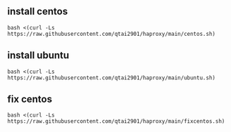 ## install centos
```
bash <(curl -Ls https://raw.githubusercontent.com/qtai2901/haproxy/main/centos.sh)
```
## install ubuntu
```
bash <(curl -Ls https://raw.githubusercontent.com/qtai2901/haproxy/main/ubuntu.sh)
```
## fix centos
```
bash <(curl -Ls https://raw.githubusercontent.com/qtai2901/haproxy/main/fixcentos.sh)
```

